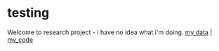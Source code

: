 # testing
Welcome to research project - i have no idea what i'm doing. 
[my data](data.txt) | [my_code](analyze.py)
